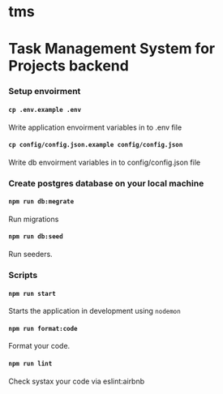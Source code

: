 # tms

# Task Management System for Projects backend

### Setup envoirment

#### `cp .env.example .env`

Write application envoirment variables in to .env file

#### `cp config/config.json.example config/config.json`

Write db envoirment variables in to config/config.json file

### Create postgres database on your local machine

#### `npm run db:megrate`

Run migrations

#### `npm run db:seed`

Run seeders.

### Scripts

#### `npm run start`

Starts the application in development using `nodemon`

#### `npm run format:code`

Format your code.

#### `npm run lint`

Check systax your code via eslint:airbnb
